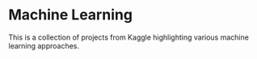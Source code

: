 # Machine Learning

This is a collection of projects from Kaggle highlighting various machine learning approaches.
